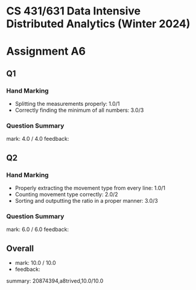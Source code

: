 # CS 431/631 Data Intensive Distributed Analytics (Winter 2024)
# Assignment A6


## Q1 ##

### Hand Marking
* Splitting the measurements properly:   1.0/1
* Correctly finding the minimum of all numbers:   3.0/3

### Question Summary
mark: 4.0 / 4.0
feedback: 

## Q2 ##

### Hand Marking
* Properly extracting the movement type from every line:   1.0/1
* Counting movement type correctly:   2.0/2
* Sorting and outputting the ratio in a proper manner:   3.0/3

### Question Summary
mark: 6.0 / 6.0
feedback: 

## Overall
* mark: 10.0 / 10.0
* feedback: 

summary: 20874394,a8trived,10.0/10.0